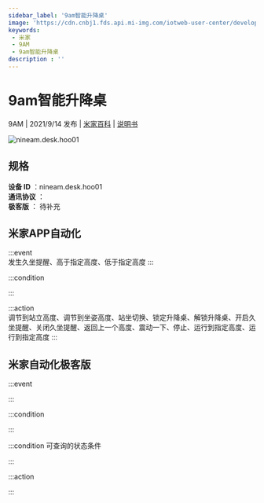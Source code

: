 ```yaml
---
sidebar_label: '9am智能升降桌'
image: 'https://cdn.cnbj1.fds.api.mi-img.com/iotweb-user-center/developer_1679070061217IyhoSgrg.png?GalaxyAccessKeyId=AKVGLQWBOVIRQ3XLEW&Expires=9223372036854775807&Signature=OQT0PNsEB8I3Cdaw8Q/RfO5OyK4='
keywords: 
 - 米家
 - 9AM
 - 9am智能升降桌
description : ''
---
```

# 9am智能升降桌

9AM | 2021/9/14 发布 | [米家百科](https://home.mi.com/webapp/content/baike/product/index.html?model=nineam.desk.hoo01) | [说明书](https://home.mi.com/views/introduction.html?model=nineam.desk.hoo01&region=cn)

![nineam.desk.hoo01](https://cdn.cnbj1.fds.api.mi-img.com/iotweb-user-center/developer_1679070061217IyhoSgrg.png?GalaxyAccessKeyId=AKVGLQWBOVIRQ3XLEW&Expires=9223372036854775807&Signature=OQT0PNsEB8I3Cdaw8Q/RfO5OyK4=)

## 规格  
> 
**设备 ID** ：nineam.desk.hoo01  
**通讯协议** ：  
**极客版**  ： 待补充 


## 米家APP自动化  

:::event  
发生久坐提醒、高于指定高度、低于指定高度
:::

:::condition  

:::

:::action   
调节到站立高度、调节到坐姿高度、站坐切换、锁定升降桌、解锁升降桌、开启久坐提醒、关闭久坐提醒、返回上一个高度、震动一下、停止、运行到指定高度、运行到指定高度
:::

## 米家自动化极客版  

:::event  

:::

:::condition  

:::

:::condition 可查询的状态条件  

:::

:::action  

:::

        
